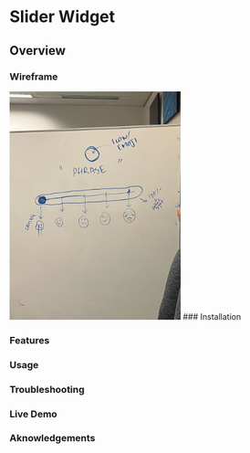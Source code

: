 # Slider Widget

## Overview


### Wireframe
<img src="images/IMG_6194.jpg" alt="wireframe" width="300"/>
### Installation


### Features


### Usage


### Troubleshooting


### Live Demo


### Aknowledgements
